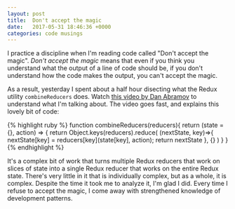 ```yaml
---
layout: post
title:  Don't accept the magic
date:   2017-05-31 18:46:36 +0000
categories: code musings
---
```


I practice a discipline when I'm reading code called "Don't accept the magic". *Don't accept the magic* means that even if you think you understand what the output of a line of code should be, if you don't understand how the code makes the output, you can't accept the magic.  

As a result, yesterday I spent about a half hour disecting what the Redux utility `combineReducers` does. Watch [this video by Dan Abramov](https://egghead.io/lessons/javascript-redux-implementing-combinereducers-from-scratch) to understand what I'm talking about. The video goes fast, and explains this lovely bit of code:

{% highlight ruby %}
function combineReducers(reducers){
  return (state = {}, action) => {
    return Object.keys(reducers).reduce(
      (nextState, key)=>{
        nextState[key] = reducers[key](state[key], action);
        return nextState
      }, {}
    )
  }
}
{% endhighlight %}

It's a complex bit of work that turns multiple Redux reducers that work on slices of state into a single Redux reducer that works on the entire Redux state. There's very little in it that is individually complex, but as a whole, it is complex. Despite the time it took me to analyze it, I'm glad I did. Every time I refuse to accept the magic, I come away with strengthened knowledge of development patterns.
